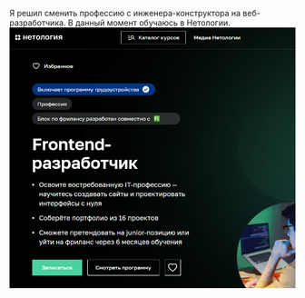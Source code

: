 Я решил сменить профессию с инженера-конструктора на веб-разработчика. В данный момент обучаюсь в Нетологии.
 ![Alt text](img/image.png)